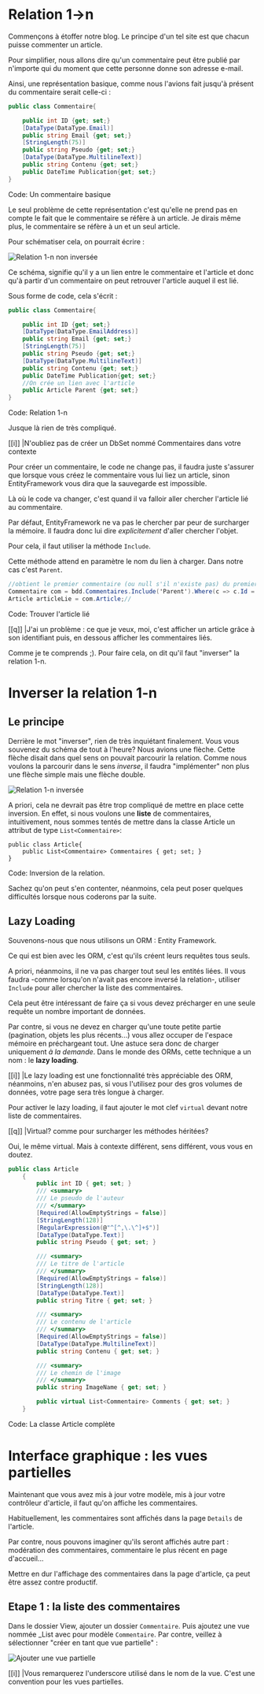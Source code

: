 # Relation 1->n

Commençons à étoffer notre blog. Le principe d'un tel site est que chacun puisse commenter un article.

Pour simplifier, nous allons dire qu'un commentaire peut être publié par n'importe qui du moment que cette personne donne son adresse e-mail.

Ainsi, une représentation basique, comme nous l'avions fait jusqu'à présent du commentaire serait celle-ci :

```csharp
public class Commentaire{

    public int ID {get; set;}
    [DataType(DataType.Email)]
    public string Email {get; set;}
    [StringLength(75)]
    public string Pseudo {get; set;}
    [DataType(DataType.MultilineText)]
    public string Contenu {get; set;}
    public DateTime Publication{get; set;}
}
```
Code: Un commentaire basique

Le seul problème de cette représentation c'est qu'elle ne prend pas en compte le fait que le commentaire se réfère à un article. Je dirais même plus, le commentaire se réfère à un et un seul article.

Pour schématiser cela, on pourrait écrire :

![Relation 1-n non inversée](/media/galleries/304/36a78c61-5aba-47b0-9fa2-610ab519b80b.png.960x960_q85.jpg)

Ce schéma, signifie qu'il y a un lien entre le commentaire et l'article et donc qu'à partir d'un commentaire on peut retrouver l'article auquel il est lié.

Sous forme de code, cela s'écrit :

```csharp
public class Commentaire{

    public int ID {get; set;}
    [DataType(DataType.EmailAddress)]
    public string Email {get; set;}
    [StringLength(75)]
    public string Pseudo {get; set;}
    [DataType(DataType.MultilineText)]
    public string Contenu {get; set;}
    public DateTime Publication{get; set;}
    //On crée un lien avec l'article
    public Article Parent {get; set;}
}
```
Code: Relation 1-n

Jusque là rien de très compliqué.

[[i]]
|N'oubliez pas de créer un DbSet nommé Commentaires dans votre contexte

Pour créer un commentaire, le code ne change pas, il faudra juste s'assurer que lorsque vous créez le commentaire vous lui liez un article, sinon EntityFramework vous dira que la sauvegarde est impossible.

Là où le code va changer, c'est quand il va falloir aller chercher l'article lié au commentaire.

Par défaut, EntityFramework ne va pas le chercher par peur de surcharger la mémoire. Il faudra donc lui dire *explicitement* d'aller chercher l'objet.

Pour cela, il faut utiliser la méthode `Include`.

Cette méthode attend en paramètre le nom du lien à charger. Dans notre cas c'est `Parent`.

```csharp
//obtient le premier commentaire (ou null s'il n'existe pas) du premier article du blog
Commentaire com = bdd.Commentaires.Include('Parent').Where(c => c.Id = 1).FirstOrDefault();
Article articleLie = com.Article;//
```
Code: Trouver l'article lié

[[q]]
|J'ai un problème : ce que je veux, moi, c'est afficher un article grâce à son identifiant puis, en dessous afficher les commentaires liés.

Comme je te comprends ;). Pour faire cela, on dit qu'il faut "inverser" la relation 1-n.

# Inverser la relation 1-n

## Le principe

Derrière le mot "inverser", rien de très inquiétant finalement. Vous vous souvenez du schéma de tout à l'heure? Nous avions une flèche. Cette flèche disait dans quel sens on pouvait parcourir la relation. Comme nous voulons la parcourir dans le sens *inverse*, il faudra "implémenter" non plus une flèche simple mais une flèche double.

![Relation 1-n inversée](/media/galleries/304/e846acd6-7d9c-4d17-969a-d453776bc04f.png.960x960_q85.jpg)

A priori, cela ne devrait pas être trop compliqué de mettre en place cette inversion. En effet, si nous voulons une **liste** de commentaires, intuitivement, nous sommes tentés de mettre dans la classe Article un attribut de type `List<Commentaire>`:

```chsarp
public class Article{
    public List<Commentaire> Commentaires { get; set; }
}
```
Code: Inversion de la relation.

Sachez qu'on peut s'en contenter, néanmoins, cela peut poser quelques difficultés lorsque nous coderons par la suite.

## Lazy Loading

Souvenons-nous que nous utilisons un ORM : Entity Framework.

Ce qui est bien avec les ORM, c'est qu'ils créent leurs requêtes tous seuls.

A priori, néanmoins, il ne va pas charger tout seul les entités liées. Il vous faudra -comme lorsqu'on n'avait pas encore inversé la relation-, utiliser `Include` pour aller chercher la liste des commentaires.

Cela peut être intéressant de faire ça si vous devez précharger en une seule requête un nombre important de données.

Par contre, si vous ne devez en charger qu'une toute petite partie (pagination, objets les plus récents...) vous allez occuper de l'espace mémoire en préchargeant tout. Une astuce sera donc de charger uniquement *à la demande*. Dans le monde des ORMs, cette technique a un nom : le **lazy loading**.

[[i]]
|Le lazy loading est une fonctionnalité très appréciable des ORM, néanmoins, n'en abusez pas, si vous l'utilisez pour des gros volumes de données, votre page sera très longue à charger.

Pour activer le lazy loading, il faut ajouter le mot clef `virtual` devant notre liste de commentaires.

[[q]]
|Virtual? comme pour surcharger les méthodes héritées?

Oui, le même virtual. Mais à contexte différent, sens différent, vous vous en doutez.

```csharp
public class Article
    {
        public int ID { get; set; }
        /// <summary>
        /// Le pseudo de l'auteur
        /// </summary>
        [Required(AllowEmptyStrings = false)]
        [StringLength(128)]
        [RegularExpression(@"^[^,\.\^]+$")]
        [DataType(DataType.Text)]
        public string Pseudo { get; set; }

        /// <summary>
        /// Le titre de l'article
        /// </summary>
        [Required(AllowEmptyStrings = false)]
        [StringLength(128)]
        [DataType(DataType.Text)]
        public string Titre { get; set; }

        /// <summary>
        /// Le contenu de l'article
        /// </summary>
        [Required(AllowEmptyStrings = false)]
        [DataType(DataType.MultilineText)]
        public string Contenu { get; set; }

        /// <summary>
        /// Le chemin de l'image
        /// </summary>
        public string ImageName { get; set; }

        public virtual List<Commentaire> Comments { get; set; }
    }
```
Code: La classe Article complète

# Interface graphique : les vues partielles

Maintenant que vous avez mis à jour votre modèle, mis à jour votre contrôleur d'article, il faut qu'on affiche les commentaires.

Habituellement, les commentaires sont affichés dans la page `Details` de l'article.

Par contre, nous pouvons imaginer qu'ils seront affichés autre part : modération des commentaires, commentaire le plus récent en page d'accueil...

Mettre en dur l'affichage des commentaires dans la page d'article, ça peut être assez contre productif.

## Etape 1 : la liste des commentaires

Dans le dossier View, ajouter un dossier `Commentaire`. Puis ajoutez une vue nommée _List avec pour modèle `Commentaire`. Par contre, veillez à sélectionner "créer en tant que vue partielle" :

![Ajouter une vue partielle](/media/galleries/304/0026e111-a186-450e-8bbe-1e81a4ba6f08.png.960x960_q85.png)

[[i]]
|Vous remarquerez l'underscore utilisé dans le nom de la vue. C'est une convention pour les vues partielles.
